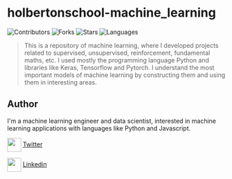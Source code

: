 # holbertonschool-machine_learning

![Contributors](https://img.shields.io/github/contributors/otalorajuand/holbertonschool-machine_learning?style=plastic)
![Forks](https://img.shields.io/github/forks/otalorajuand/holbertonschool-machine_learning)
![Stars](https://img.shields.io/github/stars/otalorajuand/holbertonschool-machine_learning)
![Languages](https://img.shields.io/github/languages/count/otalorajuand/holbertonschool-machine_learning)

> This is a repository of machine learning, where I developed projects related to supervised, unsupervised, reinforcement, fundamental maths, etc. I used mostly the programming language Python and libraries like Keras, Tensorflow and Pytorch. I understand the most important models of machine learning by constructing them and using them in interesting areas. 


## Author

I'm a machine learning engineer and data scientist, interested in machine learning applications with languages like Python and Javascript.

<a href = 'https://www.twitter.com'> <img width = '32px' align= 'center' src="https://raw.githubusercontent.com/rahulbanerjee26/githubAboutMeGenerator/main/icons/twitter.svg"/></a> [Twitter](https://twitter.com/juandotalora)

<a href = 'https://www.linkedin.com'> <img width = '32px' align= 'center' src="https://raw.githubusercontent.com/rahuldkjain/github-profile-readme-generator/master/src/images/icons/Social/linked-in-alt.svg"/></a> [Linkedin](https://www.linkedin.com/in/juan-david-ot%C3%A1lora-carrillo-7a6599172/)